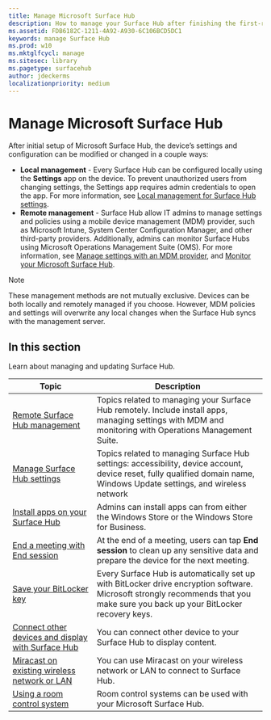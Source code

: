 ```yaml
---
title: Manage Microsoft Surface Hub
description: How to manage your Surface Hub after finishing the first-run program.
ms.assetid: FDB6182C-1211-4A92-A930-6C106BCD5DC1
keywords: manage Surface Hub
ms.prod: w10
ms.mktglfcycl: manage
ms.sitesec: library
ms.pagetype: surfacehub
author: jdeckerms
localizationpriority: medium
---
```


# Manage Microsoft Surface Hub

After initial setup of Microsoft Surface Hub, the device’s settings and configuration can be modified or changed in a couple ways:

- **Local management** - Every Surface Hub can be configured locally using the **Settings** app on the device. To prevent unauthorized users from changing settings, the Settings app requires admin credentials to open the app. For more information, see [Local management for Surface Hub settings](local-management-surface-hub-settings.md).
- **Remote management** - Surface Hub allow IT admins to manage settings and policies using a mobile device management (MDM) provider, such as Microsoft Intune, System Center Configuration Manager, and other third-party providers. Additionally, admins can monitor Surface Hubs using Microsoft Operations Management Suite (OMS). For more information, see [Manage settings with an MDM provider](manage-settings-with-mdm-for-surface-hub.md), and [Monitor your Microsoft Surface Hub](monitor-surface-hub.md). 

> [!NOTE]
> These management methods are not mutually exclusive. Devices can be both locally and remotely managed if you choose. However, MDM policies and settings will overwrite any local changes when the Surface Hub syncs with the management server. 

## In this section

Learn about managing and updating Surface Hub.

| Topic | Description |
| ----- | ----------- |
| [Remote Surface Hub management](remote-surface-hub-management.md) |Topics related to managing your Surface Hub remotely. Include install apps, managing settings with MDM and monitoring with Operations Management Suite. |
| [Manage Surface Hub settings](manage-surface-hub-settings.md) |Topics related to managing Surface Hub settings: accessibility, device account, device reset, fully qualified domain name, Windows Update settings, and wireless network |
| [Install apps on your Surface Hub]( https://technet.microsoft.com/itpro/surface-hub/install-apps-on-surface-hub) | Admins can install apps can from either the Windows Store or the Windows Store for Business.|
| [End a meeting with End session](https://technet.microsoft.com/itpro/surface-hub/i-am-done-finishing-your-surface-hub-meeting) | At the end of a meeting, users can tap **End session** to clean up any sensitive data and prepare the device for the next meeting.|
| [Save your BitLocker key](https://technet.microsoft.com/itpro/surface-hub/save-bitlocker-key-surface-hub) | Every Surface Hub is automatically set up with BitLocker drive encryption software. Microsoft strongly recommends that you make sure you back up your BitLocker recovery keys.|
| [Connect other devices and display with Surface Hub](https://technet.microsoft.com/itpro/surface-hub/connect-and-display-with-surface-hub) | You can connect other device to your Surface Hub to display content.|
| [Miracast on existing wireless network or LAN](miracast-over-infrastructure.md) | You can use Miracast on your wireless network or LAN to connect to Surface Hub. |
| [Using a room control system]( https://technet.microsoft.com/itpro/surface-hub/use-room-control-system-with-surface-hub) | Room control systems can be used with your Microsoft Surface Hub.|

